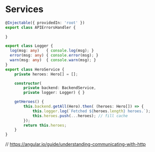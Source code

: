 # Services 

```typescript
@Injectable({ providedIn: 'root' })
export class APIErrorsHandler {
    
}
```

```typescript
export class Logger {
  log(msg: any)   { console.log(msg); }
  error(msg: any) { console.error(msg); }
  warn(msg: any)  { console.warn(msg); }
}
export class HeroService {
    private heroes: Hero[] = [];

    constructor(
        private backend: BackendService,
        private logger: Logger) { }

    getHeroes() {
        this.backend.getAll(Hero).then( (heroes: Hero[]) => {
            this.logger.log(`Fetched ${heroes.length} heroes.`);
            this.heroes.push(...heroes); // fill cache
        });
        return this.heroes;
    }
}
```

// https://angular.io/guide/understanding-communicating-with-http


